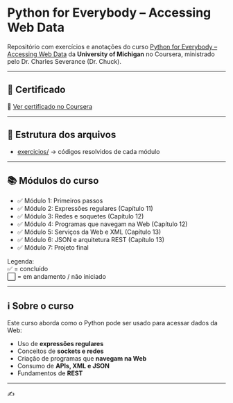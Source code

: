 # Python for Everybody – Accessing Web Data

Repositório com exercícios e anotações do curso [Python for Everybody – Accessing Web Data](https://www.coursera.org/learn/python-network-data) da **University of Michigan** no Coursera, ministrado pelo Dr. Charles Severance (Dr. Chuck).

---

## 📜 Certificado
🔗 [Ver certificado no Coursera](https://www.coursera.org/account/accomplishments/verify/VTRVJ7GNHV85)

---

## 📂 Estrutura dos arquivos
- [exercicios/](exercicios) → códigos resolvidos de cada módulo

---

## 📚 Módulos do curso

- ✅ Módulo 1: Primeiros passos  
- ✅ Módulo 2: Expressões regulares (Capítulo 11)  
- ✅ Módulo 3: Redes e soquetes (Capítulo 12)  
- ✅ Módulo 4: Programas que navegam na Web (Capítulo 12)  
- ✅ Módulo 5: Serviços da Web e XML (Capítulo 13)  
- ✅ Módulo 6: JSON e arquitetura REST (Capítulo 13)  
- ✅ Módulo 7: Projeto final  

Legenda:  
✅ = concluído  
⬜ = em andamento / não iniciado  

---

## ℹ️ Sobre o curso
Este curso aborda como o Python pode ser usado para acessar dados da Web:
- Uso de **expressões regulares**  
- Conceitos de **sockets e redes**  
- Criação de programas que **navegam na Web**  
- Consumo de **APIs, XML e JSON**  
- Fundamentos de **REST**  

---

✍️
